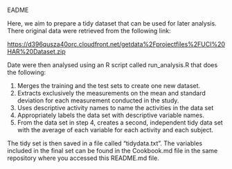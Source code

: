 EADME

Here, we aim to prepare a tidy dataset that can be used for later analysis. There original data were retrieved from the following link:

https://d396qusza40orc.cloudfront.net/getdata%2Fprojectfiles%2FUCI%20HAR%20Dataset.zip 

Date were then analysed using an R script called run_analysis.R that does the following:

1. Merges the training and the test sets to create one new dataset.
2. Extracts exclusively the measurements on the mean and standard deviation for each measurement conducted in the study. 
3. Uses descriptive activity names to name the activities in the data set
4. Appropriately labels the data set with descriptive variable names. 
5. From the data set in step 4, creates a second, independent tidy data set with the average of each variable for each activity and each subject.

The tidy set is then saved in a file called “tidydata.txt”. The variables included in the final set can be  found in the Cookbook.md file in the same repository where you accessed this README.md file.



